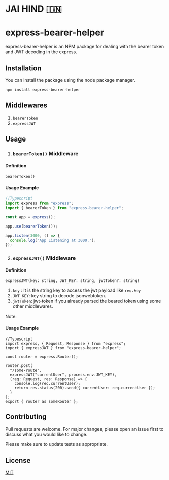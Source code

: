 # JAI HIND 🇮🇳
# express-bearer-helper

express-bearer-helper is an NPM package for dealing with the bearer token and JWT decoding in the express.

## Installation

You can install the package using the node package manager.
```bash
npm install express-bearer-helper 
```
## Middlewares
1. `bearerToken`
2. `expressJWT`


## Usage

1. ### `bearerToken()` Middleware 
#### Definition
`bearerToken()`
#### Usage Example

```typescript
//Typescript
import express from "express";
import { bearerToken } from "express-bearer-helper";

const app = express();

app.use(bearerToken());

app.listen(3000, () => {
  console.log("App Listening at 3000.");
});
```
2. ### `expressJWT()` Middleware 
#### Definition
`expressJWT(key: string, JWT_KEY: string, jwtToken?: string)`
1. `key` : It is the string key to access the jwt payload like `req.key`
2. `JWT_KEY`: key string to decode jsonwebtoken.
3. `jwtToken`: jwt-token if you already parsed the beared token using some other middlewares.

Note:
#### Usage Example
```
//Typescript
import express, { Request, Response } from "express";
import { expressJWT } from "express-bearer-helper";

const router = express.Router();

router.post(
  "/some-route",
  expressJWT("currentUser", process.env.JWT_KEY),
  (req: Request, res: Response) => {
    console.log(req.currentUser);
    return res.status(200).send({ currentUser: req.currentUser });
  }
);
export { router as someRouter };
```
## Contributing
Pull requests are welcome. For major changes, please open an issue first to discuss what you would like to change.

Please make sure to update tests as appropriate.

## License
[MIT](https://choosealicense.com/licenses/mit/)